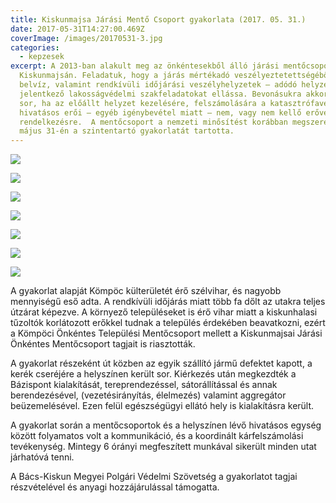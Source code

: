 ```yaml
---
title: Kiskunmajsa Járási Mentő Csoport gyakorlata (2017. 05. 31.)
date: 2017-05-31T14:27:00.469Z
coverImage: /images/20170531-3.jpg
categories:
  - kepzesek
excerpt: A 2013-ban alakult meg az önkéntesekből álló járási mentőcsoport
  Kiskunmajsán. Feladatuk, hogy a járás mértékadó veszélyeztetettségéből –
  belvíz, valamint rendkívüli időjárási veszélyhelyzetek – adódó helyzetek során
  jelentkező lakosságvédelmi szakfeladatokat ellássa. Bevonásukra akkor kerül
  sor, ha az előállt helyzet kezelésére, felszámolására a katasztrófavédelem
  hivatásos erői – egyéb igénybevétel miatt – nem, vagy nem kellő erővel állnak
  rendelkezésre.  A mentőcsoport a nemzeti minősítést korábban megszerezte,
  május 31-én a szintentartó gyakorlatát tartotta.
---
```



![](/images/20170531-1.jpg)

![](/images/20170531-2.jpg)

![](/images/20170531-4.jpg)

![](/images/20170531-5.jpg)

![](/images/20170531-6.jpg)

![](/images/20170531-7.jpg)

![](/images/20170531-8.jpg)

A gyakorlat alapját Kömpöc külterületét érő szélvihar, és nagyobb mennyiségű eső adta. A rendkívüli időjárás miatt több fa dőlt az utakra teljes útzárat képezve. A környező településeket is érő vihar miatt a kiskunhalasi tűzoltók korlátozott erőkkel tudnak a település érdekében beavatkozni, ezért a Kömpöci Önkéntes Települési Mentőcsoport mellett a Kiskunmajsai Járási Önkéntes Mentőcsoport tagjait is riasztották.

A gyakorlat részeként út közben az egyik szállító jármű defektet kapott, a kerék cseréjére a helyszínen került sor. Kiérkezés után megkezdték a Bázispont kialakítását, tereprendezéssel, sátorállítással és annak berendezésével, (vezetésirányítás, élelmezés) valamint aggregátor beüzemelésével. Ezen felül egészségügyi ellátó hely is kialakításra került. 

A gyakorlat során a mentőcsoportok és a helyszínen lévő hivatásos egység között folyamatos volt a kommunikáció, és a koordinált kárfelszámolási tevékenység. Mintegy 6 órányi megfeszített munkával sikerült minden utat járhatóvá tenni.

A Bács-Kiskun Megyei Polgári Védelmi Szövetség a gyakorlatot tagjai részvételével és anyagi hozzájárulással támogatta.
